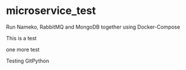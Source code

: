 # microservice_test
Run Nameko, RabbitMQ and MongoDB together using Docker-Compose

This is a test

one more test

Testing GitPython
